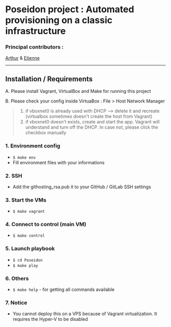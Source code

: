 # Poseidon project : Automated provisioning on a classic infrastructure
### Principal contributors :
[Arthur][A]
& [Etienne][E]

[A]:https://github.com/adjikpo
[E]:https://github.com/Lorddistrict

---------------------------------------------------------
## Installation / Requirements

A. Please install Vagrant, VirtualBox and Make for running this project

B. Please check your config inside VirtuaBox : File > Host Network Manager
> 1. if vboxnet0 is already used with DHCP --> delete it and recreate (virtualbox sometimes doesn't create the host from Vagrant)
> 2. if vboxnet0 doesn't exists, create and start the app. Vagrant will understand and turn off the DHCP. In case not, please click the checkbox manually


### 1. Environment config

- `$ make env`
- Fill environment files with your informations

### 2. SSH

-  Add the githosting_rsa.pub it to your GitHub / GitLab SSH settings

### 3. Start the VMs

- `$ make vagrant`

### 4. Connect to control (main VM)

- `$ make control`

### 5. Launch playbook

- `$ cd Poseidon`
- `$ make play`

### 6. Others

- `$ make help` - for getting all commands available

### 7. Notice

- You cannot deploy this on a VPS because of Vagrant virtualization. It requires the Hyper-V to be disabled
